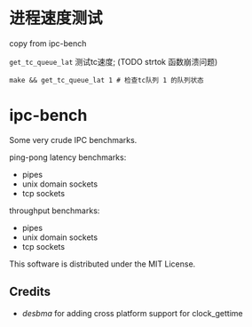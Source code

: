 # 进程速度测试

copy from ipc-bench

`get_tc_queue_lat` 测试tc速度; (TODO strtok 函数崩溃问题)

```
make && get_tc_queue_lat 1 # 检查tc队列 1 的队列状态
```


ipc-bench
=========

Some very crude IPC benchmarks.

ping-pong latency benchmarks:
* pipes
* unix domain sockets
* tcp sockets

throughput benchmarks:
* pipes
* unix domain sockets
* tcp sockets

This software is distributed under the MIT License.

Credits
-------

* *desbma* for adding cross platform support for clock_gettime
